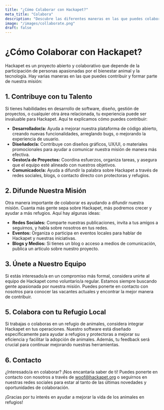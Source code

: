 ```yaml
---
title: "¿Cómo Colaborar con Hackapet?"
meta_title: "Colabora"
description: "Descubre las diferentes maneras en las que puedes colaborar con Hackapet."
image: "/images/collaborate.png"
draft: false
---
```


# ¿Cómo Colaborar con Hackapet?

Hackapet es un proyecto abierto y colaborativo que depende de la participación de personas apasionadas por el bienestar animal y la tecnología. Hay varias maneras en las que puedes contribuir y formar parte de nuestra misión:

## 1. Contribuye con tu Talento

Si tienes habilidades en desarrollo de software, diseño, gestión de proyectos, o cualquier otra área relacionada, tu experiencia puede ser invaluable para Hackapet. Aquí te explicamos cómo puedes contribuir:

- **Desarrollador/a:** Ayuda a mejorar nuestra plataforma de código abierto, creando nuevas funcionalidades, arreglando bugs, o mejorando la experiencia de usuario.
- **Diseñador/a:** Contribuye con diseños gráficos, UX/UI, o materiales promocionales para ayudar a comunicar nuestra misión de manera más efectiva.
- **Gestor/a de Proyectos:** Coordina esfuerzos, organiza tareas, y asegura que el equipo esté alineado con nuestros objetivos.
- **Comunicador/a:** Ayuda a difundir la palabra sobre Hackapet a través de redes sociales, blogs, o contacto directo con protectoras y refugios.

## 2. Difunde Nuestra Misión

Otra manera importante de colaborar es ayudando a difundir nuestra misión. Cuanta más gente sepa sobre Hackapet, más podremos crecer y ayudar a más refugios. Aquí hay algunas ideas:

- **Redes Sociales:** Comparte nuestras publicaciones, invita a tus amigos a seguirnos, y habla sobre nosotros en tus redes.
- **Eventos:** Organiza o participa en eventos locales para hablar de Hackapet y nuestras iniciativas.
- **Blogs y Medios:** Si tienes un blog o acceso a medios de comunicación, publica un artículo sobre nuestro proyecto.

## 3. Únete a Nuestro Equipo

Si estás interesado/a en un compromiso más formal, considera unirte al equipo de Hackapet como voluntario/a regular. Estamos siempre buscando gente apasionada por nuestra misión. Puedes ponerte en contacto con nosotros para conocer las vacantes actuales y encontrar la mejor manera de contribuir.

## 5. Colabora con tu Refugio Local

Si trabajas o colaboras en un refugio de animales, considera integrar Hackapet en tus operaciones. Nuestro software está diseñado específicamente para ayudar a refugios y protectoras a mejorar su eficiencia y facilitar la adopción de animales. Además, tu feedback será crucial para continuar mejorando nuestras herramientas.

## 6. Contacto

¿Interesado/a en colaborar? ¡Nos encantaría saber de ti! Puedes ponerte en contacto con nosotros a través de [woof@hackapet.org](mailto:woof@hackapet.org) o seguirnos en nuestras redes sociales para estar al tanto de las últimas novedades y oportunidades de colaboración.

¡Gracias por tu interés en ayudar a mejorar la vida de los animales en refugios!

